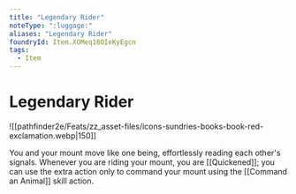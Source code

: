 ```yaml
---
title: "Legendary Rider"
noteType: ":luggage:"
aliases: "Legendary Rider"
foundryId: Item.XOMeq18OIeKyEgcn
tags:
  - Item
---
```


# Legendary Rider
![[pathfinder2e/Feats/zz_asset-files/icons-sundries-books-book-red-exclamation.webp|150]]

You and your mount move like one being, effortlessly reading each other's signals. Whenever you are riding your mount, you are [[Quickened]]; you can use the extra action only to command your mount using the [[Command an Animal]] skill action.
